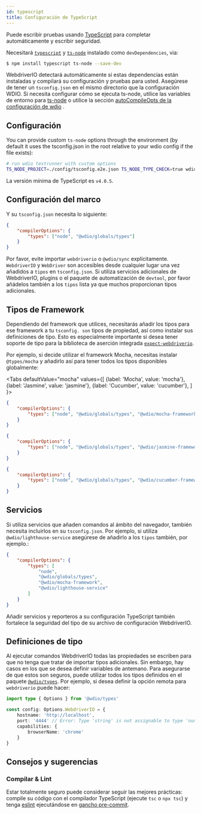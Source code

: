 ```yaml
---
id: typescript
title: Configuración de TypeScript
---
```


Puede escribir pruebas usando [TypeScript](http://www.typescriptlang.org) para completar automáticamente y escribir seguridad.

Necesitará [`typescript`](https://github.com/microsoft/TypeScript) y [`ts-node`](https://github.com/TypeStrong/ts-node) instalado como `devDependencies`, via:

```bash npm2yarn
$ npm install typescript ts-node --save-dev
```

WebdriverIO detectará automáticamente si estas dependencias están instaladas y compilará su configuración y pruebas para usted. Asegúrese de tener un `tsconfig.json` en el mismo directorio que la configuración WDIO. Si necesita configurar cómo se ejecuta ts-node, utilice las variables de entorno para [ts-node](https://www.npmjs.com/package/ts-node#options) o utilice la sección [autoCompileOpts de la configuración de wdio](configurationfile) .

## Configuración

You can provide custom `ts-node` options through the environment (by default it uses the tsconfig.json in the root relative to your wdio config if the file exists):

```sh
# run wdio testrunner with custom options
TS_NODE_PROJECT=./config/tsconfig.e2e.json TS_NODE_TYPE_CHECK=true wdio run wdio.conf.ts
```

La versión mínima de TypeScript es `v4.0.5`.

## Configuración del marco

Y su `tsconfig.json` necesita lo siguiente:

```json title="tsconfig.json"
{
    "compilerOptions": {
        "types": ["node", "@wdio/globals/types"]
    }
}
```

Por favor, evite importar `webdriverio` o `@wdio/sync` explícitamente. `WebdriverIO` y `WebDriver` son accesibles desde cualquier lugar una vez añadidos a `tipos` en `tsconfig.json`. Si utiliza servicios adicionales de WebdriverIO, plugins o el paquete de automatización de `devtool`, por favor añádelos también a los `tipos` lista ya que muchos proporcionan tipos adicionales.

## Tipos de Framework

Dependiendo del framework que utilices, necesitarás añadir los tipos para ese framework a tu `tsconfig. son` tipos de propiedad, así como instalar sus definiciones de tipo. Esto es especialmente importante si desea tener soporte de tipo para la biblioteca de aserción integrada [`expect-webdriverio`](https://www.npmjs.com/package/expect-webdriverio).

Por ejemplo, si decide utilizar el framework Mocha, necesitas instalar `@types/mocha` y añadirlo así para tener todos los tipos disponibles globalmente:

<Tabs
  defaultValue="mocha"
  values={[
    {label: 'Mocha', value: 'mocha'},
 {label: 'Jasmine', value: 'jasmine'},
 {label: 'Cucumber', value: 'cucumber'},
 ]
}>
<TabItem value="mocha">

```json title="tsconfig.json"
{
    "compilerOptions": {
        "types": ["node", "@wdio/globals/types", "@wdio/mocha-framework"]
    }
}
```

</TabItem>
<TabItem value="jasmine">

```json title="tsconfig.json"
{
    "compilerOptions": {
        "types": ["node", "@wdio/globals/types", "@wdio/jasmine-framework"]
    }
}
```

</TabItem>
<TabItem value="cucumber">

```json title="tsconfig.json"
{
    "compilerOptions": {
        "types": ["node", "@wdio/globals/types", "@wdio/cucumber-framework"]
    }
}
```

</TabItem>
</Tabs>

## Servicios

Si utiliza servicios que añaden comandos al ámbito del navegador, también necesita incluirlos en su `tsconfig.json`. Por ejemplo, si utiliza `@wdio/lighthouse-service` asegúrese de añadirlo a los `tipos` también, por ejemplo.:

```json title="tsconfig.json"
{
    "compilerOptions": {
        "types": [
            "node",
            "@wdio/globals/types",
            "@wdio/mocha-framework",
            "@wdio/lighthouse-service"
        ]
    }
}
```

Añadir servicios y reporteros a su configuración TypeScript también fortalece la seguridad del tipo de su archivo de configuración WebdriverIO.

## Definiciones de tipo

Al ejecutar comandos WebdriverIO todas las propiedades se escriben para que no tenga que tratar de importar tipos adicionales. Sin embargo, hay casos en los que se desea definir variables de antemano. Para asegurarse de que estos son seguros, puede utilizar todos los tipos definidos en el paquete [`@wdio/types`](https://www.npmjs.com/package/@wdio/types). Por ejemplo, si desea definir la opción remota para `webdriverio` puede hacer:

```ts
import type { Options } from '@wdio/types'

const config: Options.WebdriverIO = {
    hostname: 'http://localhost',
    port: '4444' // Error: Type 'string' is not assignable to type 'number'.ts(2322)
    capabilities: {
        browserName: 'chrome'
    }
}
```

## Consejos y sugerencias

### Compilar & Lint

Estar totalmente seguro puede considerar seguir las mejores prácticas: compile su código con el compilador TypeScript (ejecute `tsc` o `npx tsc`) y tenga [eslint](https://www.npmjs.com/package/@typescript-eslint/eslint-plugin) ejecutándose en [gancho pre-commit](https://github.com/typicode/husky).
